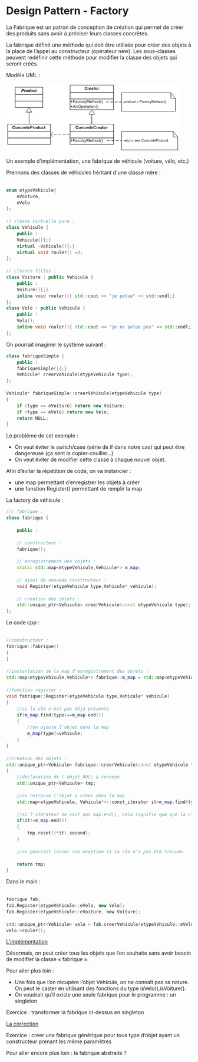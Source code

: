 # Design Pattern - Factory

La Fabrique est un patron de conception de création qui permet de créer des produits sans avoir à préciser leurs classes concrètes.

La fabrique définit une méthode qui doit être utilisée pour créer des objets à la place de l’appel au constructeur (opérateur new). Les sous-classes peuvent redéfinir cette méthode pour modifier la classe des objets qui seront créés.

Modèle UML :

![Alt text](Factory.gif?raw=true "Factory") 

Un exemple d'implémentation, une fabrique de véhicule (voiture, vélo, etc.)

Prennons des classes de véhicules héritant d'une classe mère :

``` c++

enum etypeVehicule{
    eVoiture,
    eVelo
};

// classe virtuelle pure :
class Vehicule {
    public :
    Vehicule(){;}
    virtual ~Vehicule(){;}
    virtual void rouler() =0;
};

// classes filles :
class Voiture : public Vehicule {
    public :
    Voiture(){;}
    inline void rouler(){ std::cout << "je polue" << std::endl;}
};
class Velo : public Vehicule {
    public :
    Velo();
    inline void rouler(){ std::cout << "je ne polue pas" << std::endl;}
};

``` 

On pourrait imaginer le système suivant :

``` c++
class fabriqueSimple {
    public :
    fabriqueSimple(){;}
    Vehicule* creerVehicule(etypeVehicule type);
};

Vehicule* fabriqueSimple::creerVehicule(etypeVehicule type)
{
    if (type == eVoiture) return new Voiture;
    if (type == eVelo) return new Velo;
    return NULL;
}

``` 
Le problème de cet exemple : 
* On veut éviter le switch/case (série de if dans notre cas) qui peut être dangereuse (ça sent la copier-couiller…)
* On veut éviter de modifier cette classe à chaque nouvel objet.

Afin d’éviter la répétition de code, on va instancier :
* une map permettant d’enregistrer les objets à créer
* une fonstion Register() permettant de remplir la map 

La factory de véhicule :

``` c++
/// fabrique :
class fabrique {
    
    public :
    
    // constructeur :
    fabrique();
    
    // enregistrement des objets :
    static std::map<etypeVehicule,Vehicule*> m_map;
    
    // ajout de nouveau constructeur :
    void Register(etypeVehicule type,Vehicule* vehicule);
    
    // creation des objets :
    std::unique_ptr<Vehicule> creerVehicule(const etypeVehicule type);
};
``` 
Le code cpp :

``` c++

//constructeur :
fabrique::fabrique()
{
}

//instantation de la map d'enregistrement des objets :
std::map<etypeVehicule,Vehicule*> fabrique::m_map = std::map<etypeVehicule,Vehicule*>();

//fonction register :
void fabrique::Register(etypeVehicule type,Vehicule* vehicule)
{
    //si la clé n'est pas déjà présente
    if(m_map.find(type)==m_map.end())
    {
        //on ajoute l'objet dans la map
        m_map[type]=vehicule;
    }
}

//creation des objets :
std::unique_ptr<Vehicule> fabrique::creerVehicule(const etypeVehicule type)
{
    //declaration de l'objet NULL a renvoyé
    std::unique_ptr<Vehicule> tmp;
    
    //on retrouve l'objet a creer dans la map
    std::map<etypeVehicule, Vehicule*>::const_iterator it=m_map.find(type);
    
    //si l'itérateur ne vaut pas map.end(), cela signifie que que la clé à été trouvée
    if(it!=m_map.end())
    {
        tmp.reset((*it).second);
    }
    
    //on pourrait lancer une exeption si la clé n'a pas été trouvée
    
    return tmp;
}

``` 

Dans le main :

``` c++

fabrique fab;
fab.Register(etypeVehicule::eVelo, new Velo);
fab.Register(etypeVehicule::eVoiture, new Voiture);

std::unique_ptr<Vehicule> velo = fab.creerVehicule(etypeVehicule::eVelo);
velo->rouler();

```
[L'implémentation](https://repl.it/@alavenant/Factory#main.cpp)

Désormais, on peut créer tous les objets que l’on souhaite sans avoir besoin de modifier la classe « fabrique ».

Pour aller plus loin :
* Une fois que l’on récupère l’objet Vehicule, on ne connaît pas sa nature. On peut le caster en utilisant des fonctions du type isVelo(),isVoiture().
* On voudrait qu’il existe une seule fabrique pour le programme : un singleton


Exercice : transformer la fabrique ci-dessus en singleton

[La correction](https://repl.it/@alavenant/Factory#main.cpp)

Exercice : créer une fabrique générique pour tous type d’objet ayant un constructeur prenant les même paramètres

Pour aller encore plus loin : la fabrique abstraite ?
